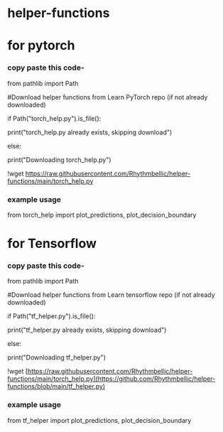 # helper-functions

# for pytorch

### copy paste this code-

from pathlib import Path 

#Download helper functions from Learn PyTorch repo (if not already downloaded)

if Path("torch_help.py").is_file():

  print("torch_help.py already exists, skipping download")
  
else:

  print("Downloading torch_help.py")
  
  !wget https://raw.githubusercontent.com/Rhythmbellic/helper-functions/main/torch_help.py

### example usage 

from torch_help import plot_predictions, plot_decision_boundary

# for Tensorflow

### copy paste this code-

from pathlib import Path 

#Download helper functions from Learn tensorflow repo (if not already downloaded)

if Path("tf_helper.py").is_file():

  print("tf_helper.py already exists, skipping download")
  
else:

  print("Downloading tf_helper.py")
  
  !wget [https://raw.githubusercontent.com/Rhythmbellic/helper-functions/main/torch_help.py](https://github.com/Rhythmbellic/helper-functions/blob/main/tf_helper.py)

### example usage 
from tf_helper import plot_predictions, plot_decision_boundary

